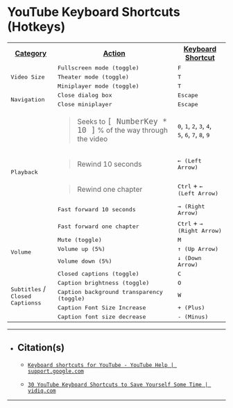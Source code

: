 <!-- ------------------------------ -->
<!-- https://github.com/mcavallo-git/Coding/blob/main/hotkeys/youtube-hotkeys.md -->
<!-- ------------------------------ -->

# YouTube Keyboard Shortcuts (Hotkeys)

<!-- ------------------------------ -->

  <table>
    <tr>
      <th><u>Category</u></th>
      <th><u>Action</u></th>
      <th><u>Keyboard Shortcut</u></th>
    </tr>
    <!-- ------------------------------------------------------------ -->
    <tr>
      <td rowspan="4"><kbd>Video Size</kbd></td>
    </tr>
    <tr>
      <td><kbd>Fullscreen mode (toggle)</kbd></td>
      <td><kbd>F</kbd></td>
    </tr>
    <tr>
      <td><kbd>Theater mode (toggle)</kbd></td>
      <td><kbd>T</kbd></td>
    </tr>
    <tr>
      <td><kbd>Miniplayer mode (toggle)</kbd></td>
      <td><kbd>T</kbd></td>
    </tr>
    <!-- ------------------------------------------------------------ -->
    <tr>
      <td rowspan="3"><kbd>Navigation</kbd></td>
    </tr>
    <tr>
      <td><kbd>Close dialog box</kbd></td>
      <td><kbd>Escape</kbd></td>
    </tr>
    <tr>
      <td><kbd>Close miniplayer</kbd></td>
      <td><kbd>Escape</kbd></td>
    </tr>
    <!-- ------------------------------------------------------------ -->
    <tr>
      <td rowspan="6"><kbd>Playback</kbd></td>
    </tr>
    <tr>
      <td><blockquote>Seeks to <code style="font-size:110%;">[ NumberKey * 10 ]</code> % of the way through the video</blockquote></td>
      <td><kbd>0</kbd>, <kbd>1</kbd>, <kbd>2</kbd>, <kbd>3</kbd>, <kbd>4</kbd>,<br /><kbd>5</kbd>, <kbd>6</kbd>, <kbd>7</kbd>, <kbd>8</kbd>, <kbd>9</kbd> </td>
    </tr>
    <tr>
      <td><blockquote>Rewind 10 seconds</blockquote></td>
      <td><kbd>← (Left Arrow)</kbd></td>
    </tr>
    <tr>
      <td><blockquote>Rewind one chapter</blockquote></td>
      <td><kbd>Ctrl</kbd> + <kbd>← (Left Arrow)</kbd></td>
    </tr>
    <tr>
      <td><kbd>Fast forward 10 seconds</kbd></td>
      <td><kbd>→ (Right Arrow)</kbd></td>
    </tr>
    <tr>
      <td><kbd>Fast forward one chapter</kbd></td>
      <td><kbd>Ctrl</kbd> + <kbd>→ (Right Arrow)</kbd></td>
    </tr>
    <!-- ------------------------------------------------------------ -->
    <tr>
      <td rowspan="4"><kbd>Volume</kbd></td>
    </tr>
    <tr>
      <td><kbd>Mute (toggle)</kbd></td>
      <td><kbd>M</kbd></td>
    </tr>
    <tr>
      <td><kbd>Volume up (5%)</kbd></td>
      <td><kbd>↑ (Up Arrow)</kbd></td>
    </tr>
    <tr>
      <td><kbd>Volume down (5%)</kbd></td>
      <td><kbd>↓ (Down Arrow)</kbd></td>
    </tr>
    <!-- ------------------------------------------------------------ -->
    <tr>
      <td rowspan="6"><kbd>Subtitles</kbd> /<br /><kbd>Closed Captionss</kbd></td>
    </tr>
    <tr>
      <td><kbd>Closed captions (toggle)</kbd></td>
      <td><kbd>C</kbd></td>
    </tr>
    <tr>
      <td><kbd>Caption brightness (toggle)</kbd></td>
      <td><kbd>O</kbd></td>
    </tr>
    <tr>
      <td><kbd>Caption background transparency (toggle)</kbd></td>
      <td><kbd>W</kbd></td>
    </tr>
    <tr>
      <td><kbd>Caption Font Size Increase</kbd></td>
      <td><kbd>+ (Plus)</kbd></td>
    </tr>
    <tr>
      <td><kbd>Caption font size decrease</kbd></td>
      <td><kbd>- (Minus)</kbd></td>
    </tr>
    <!-- ------------------------------------------------------------ -->
  </table>

<!-- ------------------------------ -->

***
- ## Citation(s)

  - [`Keyboard shortcuts for YouTube - YouTube Help | support.google.com`](https://support.google.com/youtube/answer/7631406?hl=en)

  - [`30 YouTube Keyboard Shortcuts to Save Yourself Some Time | vidiq.com`](https://vidiq.com/blog/post/30-youtube-keyboard-shortcuts/)

<!-- ------------------------------ -->

***
